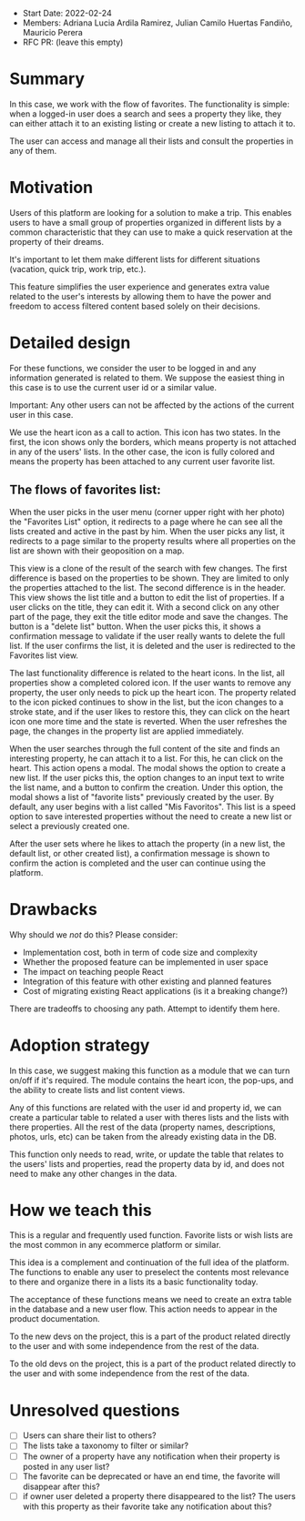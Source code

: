 - Start Date: 2022-02-24
- Members: Adriana Lucia Ardila Ramirez, Julian Camilo Huertas Fandiño, Mauricio Perera
- RFC PR: (leave this empty)

# Summary

In this case, we work with the flow of favorites. The functionality is simple: when a logged-in user does a search and sees a property they like, they can either attach it to an existing listing or create a new listing to attach it to.

The user can access and manage all their lists and consult the properties in any of them.

# Motivation

Users of this platform are looking for a solution to make a trip. This enables users to have a small group of properties organized in different lists by a common characteristic that they can use to make a quick reservation at the property of their dreams.

It's important to let them make different lists for different situations (vacation, quick trip, work trip, etc.).

This feature simplifies the user experience and generates extra value related to the user's interests by allowing them to have the power and freedom to access filtered content based solely on their decisions.

# Detailed design

For these functions, we consider the user to be logged in and any information generated is related to them. We suppose the easiest thing in this case is to use the current user id or a similar value.

Important: Any other users can not be affected by the actions of the current user in this case.

We use the heart icon as a call to action. This icon has two states. In the first, the icon shows only the borders, which means property is not attached in any of the users' lists. In the other case, the icon is fully colored and means the property has been attached to any current user favorite list.

## The flows of favorites list:

When the user picks in the user menu (corner upper right with her photo) the "Favorites List" option, it redirects to a page where he can see all the lists created and active in the past by him. When the user picks any list, it redirects to a page similar to the property results where all properties on the list are shown with their geoposition on a map.

This view is a clone of the result of the search with few changes. The first difference is based on the properties to be shown. They are limited to only the properties attached to the list. The second difference is in the header. This view shows the list title and a button to edit the list of properties. If a user clicks on the title, they can edit it. With a second click on any other part of the page, they exit the title editor mode and save the changes. The button is a "delete list" button. When the user picks this, it shows a confirmation message to validate if the user really wants to delete the full list. If the user confirms the list, it is deleted and the user is redirected to the Favorites list view. 

The last functionality difference is related to the heart icons. In the list, all properties show a completed colored icon. If the user wants to remove any property, the user only needs to pick up the heart icon. The property related to the icon picked continues to show in the list, but the icon changes to a stroke state, and if the user likes to restore this, they can click on the heart icon one more time and the state is reverted. When the user refreshes the page, the changes in the property list are applied immediately.

When the user searches through the full content of the site and finds an interesting property, he can attach it to a list. For this, he can click on the heart. This action opens a modal. The modal shows the option to create a new list. If the user picks this, the option changes to an input text to write the list name, and a button to confirm the creation. Under this option, the modal shows a list of "favorite lists" previously created by the user. By default, any user begins with a list called "Mis Favoritos". This list is a speed option to save interested properties without the need to create a new list or select a previously created one.

After the user sets where he likes to attach the property (in a new list, the default list, or other created list), a confirmation message is shown to confirm the action is completed and the user can continue using the platform.

# Drawbacks

Why should we _not_ do this? Please consider:

- Implementation cost, both in term of code size and complexity
- Whether the proposed feature can be implemented in user space
- The impact on teaching people React
- Integration of this feature with other existing and planned features
- Cost of migrating existing React applications (is it a breaking change?)

There are tradeoffs to choosing any path. Attempt to identify them here.

# Adoption strategy

In this case, we suggest making this function as a module that we can turn on/off if it's required. The module contains the heart icon, the pop-ups, and the ability to create lists and list content views.

Any of this functions are related with the user id and property id, we can create a particular table to related a user with theres lists and the lists with there properties. All the rest of the data (property names, descriptions, photos, urls, etc) can be taken from the already existing data in the DB.

This function only needs to read, write, or update the table that relates to the users' lists and properties, read the property data by id, and does not need to make any other changes in the data.

# How we teach this

This is a regular and frequently used function. Favorite lists or wish lists are the most common in any ecommerce platform or similar.

This idea is a complement and continuation of the full idea of the platform. The functions to enable any user to preselect the contents most relevance to there and organize there in a lists its a basic functionality today.

The acceptance of these functions means we need to create an extra table in the database and a new user flow. This action needs to appear in the product documentation.

To the new devs on the project, this is a part of the product related directly to the user and with some independence from the rest of the data.

To the old devs on the project, this is a part of the product related directly to the user and with some independence from the rest of the data.

# Unresolved questions

- [ ] Users can share their list to others?
- [ ] The lists take a taxonomy to filter or similar?
- [ ] The owner of a property have any notification when their property is posted in any user list?
- [ ] The favorite can be deprecated or have an end time, the favorite will disappear after this?
- [ ] if owner user deleted a property there disappeared to the list? The users with this property as their favorite take any notification about this?
